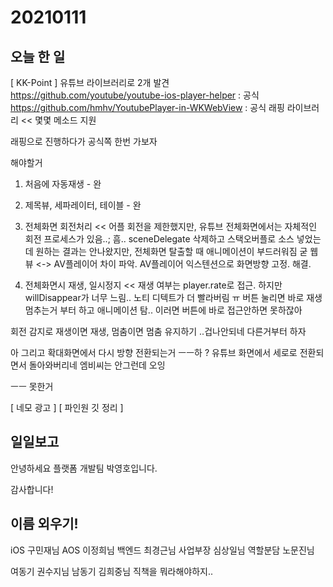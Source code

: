 # 20210111
## 오늘 한 일

[ KK-Point ]
유튜브 라이브러리로 2개 발견
https://github.com/youtube/youtube-ios-player-helper : 공식
https://github.com/hmhv/YoutubePlayer-in-WKWebView : 공식 래핑 라이브러리
<< 몇몇 메소드 지원

래핑으로 진행하다가 공식쪽 한번 가보자   

해야할거
1. 처음에 자동재생 - 완
2. 제목뷰, 세파레이터, 테이블 - 완
3. 전체화면 회전처리 << 어플 회전을 제한했지만, 유튜브 전체화면에서는 자체적인 회전 프로세스가 있음..;
흠.. sceneDelegate 삭제하고 스택오버플로 소스 넣었는데 원하는 결과는 안나왔지만, 전체화면 탈출할 때 애니메이션이 부드러워짐 굳
웹뷰 <-> AV플레이어 차이 파악. AV플레이어 익스텐션으로 화면방향 고정. 해결.


4. 전체화면시 재생, 일시정지 
<< 재생 여부는 player.rate로 접근.
하지만 willDisappear가 너무 느림..  노티 디텍트가 더 빨라버림 ㅠ
버튼 눌리면 바로 재생 멈추는거 부터 하고 애니메이션 탐.. 이러면 버튼에 바로 접근안하면 못하잖아


회전 감지로 재생이면 재생, 멈춤이면 멈춤 유지하기 ..겁나안되네
다른거부터 하자


아 그리고 확대화면에서 다시 방향 전환되는거 ㅡㅡ하
? 유튜브 화면에서 세로로 전환되면서 돌아와버리네
엠비씨는 안그런데 오잉

ㅡㅡ 못한거

[ 네모 광고 ]
[ 파인원 깃 정리 ]


## 일일보고
안녕하세요 플랫폼 개발팀 박영호입니다.


감사합니다!



## 이름 외우기!
iOS 구민재님
AOS 이정희님
백엔드 최경근님
사업부장 심상일님
역할분담 노문진님

여동기 권수지님
남동기 김희중님
직책을 뭐라해야하지..

